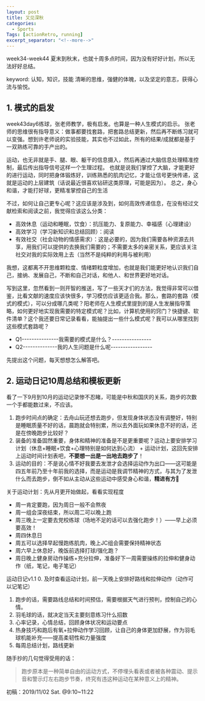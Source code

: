 ```yaml
---
layout: post
title: 又见深秋
categories:
  - Sports
Tags: [actionRetro, running]
excerpt_separator: "<!--more-->"
---
```


week34-week44 夏末到秋末，也就十周多点时间，因为没有好好计划，所以无法好好总结。

<!--more-->
keyword: 认知，知识，技能
清晰的思维，强健的体魄，以及坚定的意志，获得心流与愉悦。


## 1. 模式的启发
week43day6练球，张老师教学，极有启发。也算是一种人生模式的启示。
张老师的思维很有指导意义：做事都要找套路，把套路总结更新，然后再不断练习就可以变强。想到许老师说的实验技能，其实也不过如此，所有的结果/成就都是基于一双熟练可靠的手产出的。

运动，也无非就是手、腿、眼、躯干的信息摄入，然后再通过大脑信息处理精准控制，最后传出指导信号这样一个生理过程。
也就是说我们掌控了大脑，才能更好的进行运动，同时把身体锻炼好，训练熟悉的肌肉记忆，才能让信号更快传递，这就是运动的上层建筑（话说最近很喜欢钻研这类原理，可能是因为）。
总之，身心和谐，才能打好球，更精准掌控自己的生活

不过，如何让自己更专心呢？这应该是涉及到，如何高效传递信息，在没有经过文献检索和阅读之前，我觉得应该这么分类：
 - 高效休息（运动和睡眠，饮食）：抗压能力、复原能力、幸福感（心理建设）
 - 高效学习（学习新知识和总结回顾）：阅读
 - 有效社交（社会动物的情感需求）：这是必要的，因为我们需要各种资源去共享，用我们可以提供的去换我们需要的；不需要太多的亲密关系，更应该关注社交对我的实际效用上去（当然不是纯粹的利用与被利用）

我想，这都离不开思维颗粒度、情绪颗粒度增加，也就是我们能更好地认识我们自己，接纳、发展自己，不断和自己对话，和他人、和世界更好地对话。

写到这里，忽然看到一则开智的推送，写了一些天才们的方法，我觉得非常可以借鉴，比看文献的速度应该快很多，学习模仿应该更适合我。那么，套路的套路（模式的模式），可以分成哪几类呢？阳老师在人生模式里提到的是人生发展指导策略，如何更好地实现我需要的特定模式呢？比如，计算机使用的窍门？快捷键、软件清单？这个我还要日常记录看看，能抽提出一些什么模式呢？我可以从哪里找到这些模式套路呢？

 - Q1---------------我需要的模式是什么？----------------
 - Q2--------------我的人生问题是什么呢-----------------

先提出这个问题，每天想想怎么解答吧。









## 2. 运动日记10周总结和模板更新

看了一下9月到10月的运动记录惨不忍睹，可能是中秋和国庆的关系，跑步的次数一个手都能数过来，不应该。
1. 跑步时间点的确定：去舟山玩还想去跑步，但发现身体状态没有调整好，特别是睡眠质量不好的话，晨跑就会特别累，所以去外面玩如果休息不好的话，还是在傍晚跑步比较好？
2. 装备的准备固然重要，身体和精神的准备是不是更重要呢？运动上要安排学习计划（休息+睡眠+饮食+心理特别是如何达到心流） + 运动计划，这回先安排上运动时间计划表吧，**不要想一出是一出地去跑步了**！
3. 运动的目的：不是说心情不好我要去发泄才会选择运动作为出口——这可能是四五年前乃至十年前我的选择，而是运动是我调节精神的方式，与其为了发泄什么而去跑步，倒不如从主动从这些运动中感受身心和谐，**精进有方**🤔

关于运动计划：先从月更开始做起，看看实现程度
 - 周一肯定要跑，因为周日一般不会熬夜
 - 周一组会深夜结束，所以周二可以晚上跑
 - 周三晚上一定要去党校练球（场地不足的话可以去强化跑步！）——早上必须要高效！
 - 周四休息日
 - 周五可以选择早起慢跑练肌肉，晚上JC组会需要保持精神状态
 - 周六早上休息好，晚饭前选择打球/强化跑？
 - 周日晚上健身房动作操练+充分拉伸，准备好下一周需要操练的拉伸和健身动作（纸，笔记，电子笔记）

运动日记v1.1
0. 及时查看运动计划，前一天晚上安排好路线和拉伸动作（动作可以记笔记）
1. 跑步的话，需要路线总结和时间预估，需要根据天气进行预判，控制自己的心情。
2. 羽毛球的话，就决定当天主要刻意练习什么招数
3. 心率记录，心情总结，回顾身体状况和运动要点
4. 热身技巧和跑后有氧+拉伸动作学习回顾，让自己的身体更加舒展，作为羽毛球机能补充——提高柔韧性和力量强度
5. 每周总结计划，路线更新



随手抄的几句觉得受用的话：
>跑步原本是一种简单自由的运动方式，不停埋头看表或者被各种震动、提示音和警示灯左右跑步节奏，终究有违这种运动在某种意义上的精神。



初稿：2019/11/02 Sat. @9:10~11:22
